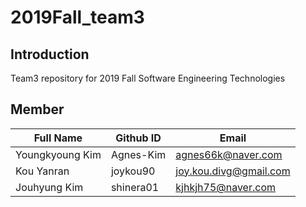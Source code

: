 # 2019Fall_team3
## Introduction
Team3 repository for 2019 Fall Software Engineering Technologies

## Member
Full Name | Github ID | Email
----------|-----------|--------
Youngkyoung Kim | Agnes-Kim | agnes66k@naver.com
Kou Yanran | joykou90 | joy.kou.divg@gmail.com
Jouhyung Kim  | shinera01 | kjhkjh75@naver.com
